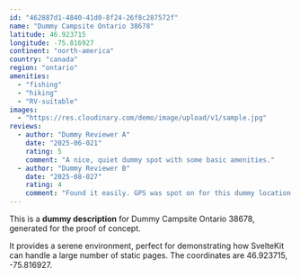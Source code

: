 ```yaml
---
id: "462887d1-4840-41d0-8f24-26f8c287572f"
name: "Dummy Campsite Ontario 38678"
latitude: 46.923715
longitude: -75.816927
continent: "north-america"
country: "canada"
region: "ontario"
amenities:
  - "fishing"
  - "hiking"
  - "RV-suitable"
images:
  - "https://res.cloudinary.com/demo/image/upload/v1/sample.jpg"
reviews:
  - author: "Dummy Reviewer A"
    date: "2025-06-021"
    rating: 5
    comment: "A nice, quiet dummy spot with some basic amenities."
  - author: "Dummy Reviewer B"
    date: "2025-08-027"
    rating: 4
    comment: "Found it easily. GPS was spot on for this dummy location."
---
```


This is a **dummy description** for Dummy Campsite Ontario 38678, generated for the proof of concept.

It provides a serene environment, perfect for demonstrating how SvelteKit can handle a large number of static pages. The coordinates are 46.923715, -75.816927.
